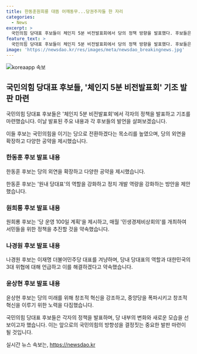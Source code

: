 ```yaml
---
title: 한동훈원희룡 대뜸 어깨동무...당권주자들 한 자리
categories:
  - News
excerpt: >
  국민의힘 당대표 후보들이 체인지 5분 비전발표회에서 당의 정책 방향을 발표했다. 후보들은 당의 외연을 확장하고, 정책 개발 역량을 강화하겠다는 약속을 내놓았다. 각 후보들은 자신의 공약과 비전을 강조하며, 이재명 더불어민주당 대표를 겨냥하는 발언도 눈에 띄었다. 또한, 후보들은 보수 이미지를 탈피하기 위해 노타이를 착용하지 않는 등 새로운 모습을 보여주었다. 후보들 간의 긍정적인 교감도 눈에 띄었지만, 당내 갈등과 부정적인 정치공세에 대한 대응도 언급되었다.
feature_text: >
  국민의힘 당대표 후보들이 체인지 5분 비전발표회에서 당의 정책 방향을 발표했다. 후보들은 당의 외연을 확장하고, 정책 개발 역량을 강화하겠다는 약속을 내놓았다. 각 후보들은 자신의 공약과 비전을 강조하며, 이재명 더불어민주당 대표를 겨냥하는 발언도 눈에 띄었다. 또한, 후보들은 보수 이미지를 탈피하기 위해 노타이를 착용하지 않는 등 새로운 모습을 보여주었다. 후보들 간의 긍정적인 교감도 눈에 띄었지만, 당내 갈등과 부정적인 정치공세에 대한 대응도 언급되었다.
image: 'https://newsdao.kr/res/images/meta/newsdao_breakingnews.jpg'
---
```


<p><img src="https://newsdao.kr/res/images/meta/newsdao_breakingnews.jpg" alt="koreaapp 속보" /></p>

<h2 data-ke-size="size26">국민의힘 당대표 후보들, '체인지 5분 비전발표회' 기조 발판 마련</h2>

<p>국민의힘 당대표 후보들은 '체인지 5분 비전발표회'에서 각자의 정책을 발표하고 기조를 마련했습니다. 이날 발표된 주요 내용과 각 후보들의 발언을 살펴보겠습니다.</p>

<p data-ke-size="size16">이들 후보는 국민의힘을 이기는 당으로 전환하겠다는 목소리를 높였으며, 당의 외연을 확장하고 다양한 공약을 제시했습니다.</p>

<h3>한동훈 후보 발표 내용</h3>

<p>한동훈 후보는 당의 외연을 확장하고 다양한 공약을 제시했습니다.</p>

<p data-ke-size="size16">한동훈 후보는 '원내 당대표'의 역할을 강화하고 정치 개발 역량을 강화하는 방안을 제안했습니다.</p>

<h3>원희룡 후보 발표 내용</h3>

<p>원희룡 후보는 '당 운영 100일 계획'을 제시하고, 매월 '민생경제비상회의'를 개최하여 서민들을 위한 정책을 추진할 것을 약속했습니다.</p>

<h3>나경원 후보 발표 내용</h3>

<p>나경원 후보는 이재명 더불어민주당 대표를 겨냥하며, 당내 당대표의 역할과 대한민국의 3대 위협에 대해 언급하고 이를 해결하겠다고 약속했습니다.</p>

<h3>윤상현 후보 발표 내용</h3>

<p>윤상현 후보는 당의 미래를 위해 창조적 혁신을 강조하고, 중앙당을 폭파시키고 창조적 혁신을 이루기 위한 노력을 다짐했습니다.</p>

<p>국민의힘 당대표 후보들은 각자의 정책을 발표하며, 당 내부의 변화와 새로운 모습을 선보이고자 했습니다. 이는 앞으로의 국민의힘의 방향성을 결정짓는 중요한 발판 마련이 될 것입니다.</p>
실시간 뉴스 속보는, <a href="https://newsdao.kr" rel="dofollow">https://newsdao.kr</a>


